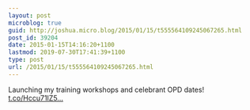 ```yaml
---
layout: post
microblog: true
guid: http://joshua.micro.blog/2015/01/15/t555564109245067265.html
post_id: 39204
date: 2015-01-15T14:16:20+1100
lastmod: 2019-07-30T17:41:39+1100
type: post
url: /2015/01/15/t555564109245067265.html
---
```

Launching my training workshops and celebrant OPD dates! [t.co/Hccu71IZ5...](http://t.co/Hccu71IZ5B)
